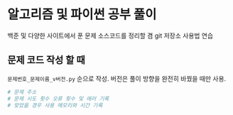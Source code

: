 # 알고리즘 및 파이썬 공부 풀이

백준 및 다양한 사이트에서 푼 문제 소스코드를 정리할 겸 git 저장소 사용법 연습

## 문제 코드 작성 할 때

`문제번호_문제이름_v버전.py` 순으로 작성. 버전은 풀이 방향을 완전히 바꿨을 때만 사용.

```python
# 문제 주소
# 문제 시도 횟수 오류 횟수 및 에러 기록
# 맞았을 경우 사용 메모리와 시간 기록
```

